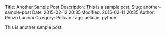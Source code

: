 Title: Another Sample Post
Description: This is a sample post.
Slug: another-sample-post
Date: 2015-02-12 20:35
Modified: 2015-02-12 20:35
Author: Renzo Lucioni
Category: Pelican
Tags: pelican, python

This is another sample post.
